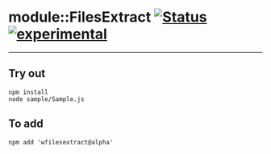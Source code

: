 
# module::FilesExtract  [![Status](https://github.com/Wandalen/wFilesExtract/workflows/Publish/badge.svg)](https://github.com/Wandalen/wFilesExtract/actions?query=workflow%3APublish) [![experimental](https://img.shields.io/badge/stability-experimental-orange.svg)](https://github.com/emersion/stability-badges#experimental)

___

## Try out
```
npm install
node sample/Sample.js
```

## To add
```
npm add 'wfilesextract@alpha'
```

